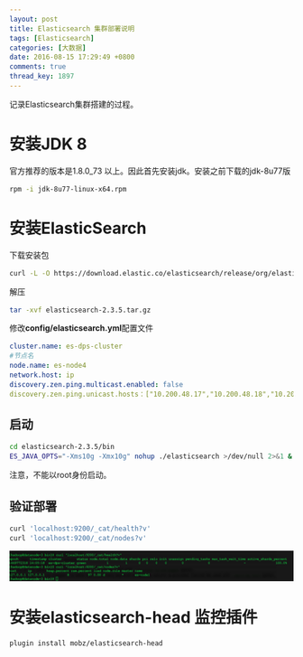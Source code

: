 ```yaml
---
layout: post
title: Elasticsearch 集群部署说明
tags: [Elasticsearch]
categories: [大数据]
date: 2016-08-15 17:29:49 +0800
comments: true
thread_key: 1897
---
```

记录Elasticsearch集群搭建的过程。

<!--break-->

# 安装JDK 8

官方推荐的版本是1.8.0_73 以上。因此首先安装jdk。安装之前下载的jdk-8u77版

```bash
rpm -i jdk-8u77-linux-x64.rpm
```

# 安装ElasticSearch

下载安装包

```bash
curl -L -O https://download.elastic.co/elasticsearch/release/org/elasticsearch/distribution/tar/elasticsearch/2.3.5/elasticsearch-2.3.5.tar.gz
```

解压

```bash
tar -xvf elasticsearch-2.3.5.tar.gz
```

修改**config/elasticsearch.yml**配置文件

```yml
cluster.name: es-dps-cluster
#节点名
node.name: es-node4
network.host: ip
discovery.zen.ping.multicast.enabled: false
discovery.zen.ping.unicast.hosts：["10.200.48.17","10.200.48.18","10.200.48.19","10.200.48.20"]
```

## 启动

```bash
cd elasticsearch-2.3.5/bin
ES_JAVA_OPTS="-Xms10g -Xmx10g" nohup ./elasticsearch >/dev/null 2>&1 &
```

注意，不能以root身份启动。

## 验证部署

```bash
curl 'localhost:9200/_cat/health?v'
curl 'localhost:9200/_cat/nodes?v'
```

![](/images/post/setup-es-cluster/curl-cluster-info.png)

# 安装elasticsearch-head 监控插件

```bash
plugin install mobz/elasticsearch-head
```